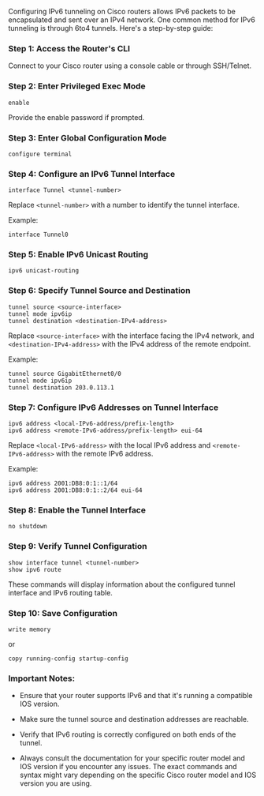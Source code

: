 Configuring IPv6 tunneling on Cisco routers allows IPv6 packets to be encapsulated and sent over an IPv4 network. One common method for IPv6 tunneling is through 6to4 tunnels. Here's a step-by-step guide:

### Step 1: Access the Router's CLI

Connect to your Cisco router using a console cable or through SSH/Telnet.

### Step 2: Enter Privileged Exec Mode

```shell
enable
```

Provide the enable password if prompted.

### Step 3: Enter Global Configuration Mode

```shell
configure terminal
```

### Step 4: Configure an IPv6 Tunnel Interface

```shell
interface Tunnel <tunnel-number>
```

Replace `<tunnel-number>` with a number to identify the tunnel interface.

Example:

```shell
interface Tunnel0
```

### Step 5: Enable IPv6 Unicast Routing

```shell
ipv6 unicast-routing
```

### Step 6: Specify Tunnel Source and Destination

```shell
tunnel source <source-interface>
tunnel mode ipv6ip
tunnel destination <destination-IPv4-address>
```

Replace `<source-interface>` with the interface facing the IPv4 network, and `<destination-IPv4-address>` with the IPv4 address of the remote endpoint.

Example:

```shell
tunnel source GigabitEthernet0/0
tunnel mode ipv6ip
tunnel destination 203.0.113.1
```

### Step 7: Configure IPv6 Addresses on Tunnel Interface

```shell
ipv6 address <local-IPv6-address/prefix-length>
ipv6 address <remote-IPv6-address/prefix-length> eui-64
```

Replace `<local-IPv6-address>` with the local IPv6 address and `<remote-IPv6-address>` with the remote IPv6 address.

Example:

```shell
ipv6 address 2001:DB8:0:1::1/64
ipv6 address 2001:DB8:0:1::2/64 eui-64
```

### Step 8: Enable the Tunnel Interface

```shell
no shutdown
```

### Step 9: Verify Tunnel Configuration

```shell
show interface tunnel <tunnel-number>
show ipv6 route
```

These commands will display information about the configured tunnel interface and IPv6 routing table.

### Step 10: Save Configuration

```shell
write memory
```

or

```shell
copy running-config startup-config
```

### Important Notes:

- Ensure that your router supports IPv6 and that it's running a compatible IOS version.

- Make sure the tunnel source and destination addresses are reachable.

- Verify that IPv6 routing is correctly configured on both ends of the tunnel.

- Always consult the documentation for your specific router model and IOS version if you encounter any issues. The exact commands and syntax might vary depending on the specific Cisco router model and IOS version you are using.
